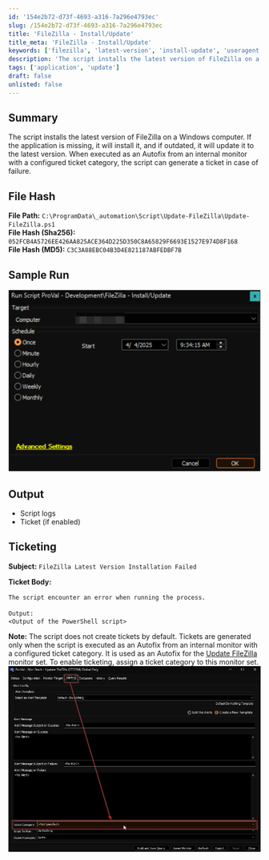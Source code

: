 ```yaml
---
id: '154e2b72-d73f-4693-a316-7a296e4793ec'
slug: /154e2b72-d73f-4693-a316-7a296e4793ec
title: 'FileZilla - Install/Update'
title_meta: 'FileZilla - Install/Update'
keywords: ['filezilla', 'latest-version', 'install-update', 'useragent']
description: 'The script installs the latest version of FileZilla on a Windows computer.'
tags: ['application', 'update']
draft: false
unlisted: false
---
```


## Summary

The script installs the latest version of FileZilla on a Windows computer. If the application is missing, it will install it, and if outdated, it will update it to the latest version. When executed as an Autofix from an internal monitor with a configured ticket category, the script can generate a ticket in case of failure.

## File Hash

**File Path:** `C:\ProgramData\_automation\Script\Update-FileZilla\Update-FileZilla.ps1`  
**File Hash (Sha256):** `052FCB4A5726EE426AA825ACE364D225D350C8A65829F6693E1527E974D8F168`  
**File Hash (MD5):** `C3C3A88EBC04B3D4E821187ABFEDBF7B`

## Sample Run

![Image1](../../../static/img/docs/154e2b72-d73f-4693-a316-7a296e4793ec/image1.webp)

## Output

- Script logs
- Ticket (if enabled)

## Ticketing

**Subject:** `FileZilla Latest Version Installation Failed`

**Ticket Body:**

```plaintext
The script encounter an error when running the process. 

Output: 
<Output of the PowerShell script>
```

**Note:** The script does not create tickets by default. Tickets are generated only when the script is executed as an Autofix from an internal monitor with a configured ticket category. It is used as an Autofix for the [Update FileZilla](/docs/ea7ef637-8620-499a-a982-a805a11e14c7) monitor set. To enable ticketing, assign a ticket category to this monitor set.  
![Image2](../../../static/img/docs/154e2b72-d73f-4693-a316-7a296e4793ec/image2.webp)